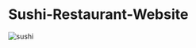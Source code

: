 # Sushi-Restaurant-Website

![sushi](https://github.com/1NF1N17YX/Sushi-Restaurant-Website/assets/131818684/766d9276-f66f-46cd-8d92-a1f7a978e0d8)

